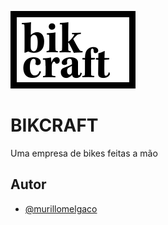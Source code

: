 
![Logo](./.github/bikcraft.svg)


# BIKCRAFT

Uma empresa de bikes feitas a mão

## Autor

- [@murillomelgaco](https://www.github.com/MurilloMelgaco)

